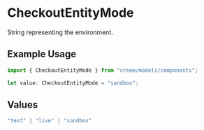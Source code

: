# CheckoutEntityMode

String representing the environment.

## Example Usage

```typescript
import { CheckoutEntityMode } from "creem/models/components";

let value: CheckoutEntityMode = "sandbox";
```

## Values

```typescript
"test" | "live" | "sandbox"
```